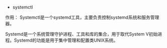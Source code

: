 * systemctl

作用： Systemctl是一个systemd工具，主要负责控制systemd系统和服务管理器。

Systemd是一个系统管理守护进程、工具和库的集合，用于取代System V初始进程。Systemd的功能是用于集中管理和配置类UNIX系统。
